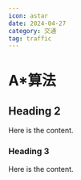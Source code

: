 ```yaml
---
icon: astar
date: 2024-04-27
category: 交通
tag: traffic
---
```


# A*算法

## Heading 2

Here is the content.

### Heading 3

Here is the content.

